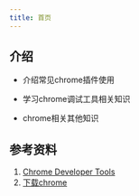 ```yaml
---
title: 首页
---
```


## 介绍

- 介绍常见chrome插件使用

- 学习chrome调试工具相关知识

- chrome相关其他知识

## 参考资料

1. [Chrome Developer Tools](https://developers.google.com/web/tools/chrome-devtools)
2. [下载chrome](https://www.chromium.org/getting-involved/download-chromium)
